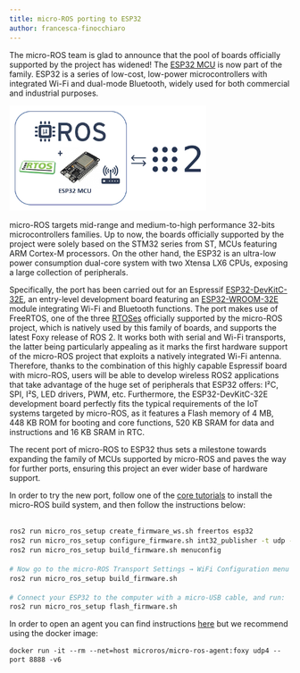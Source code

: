 ```yaml
---
title: micro-ROS porting to ESP32
author: francesca-finocchiaro
---
```


The micro-ROS team is glad to announce that the pool of boards officially supported by the project has widened! The [ESP32 MCU](https://www.espressif.com/en/products/socs/esp32) is now part of the family. ESP32 is a series of low-cost, low-power microcontrollers with integrated Wi-Fi and dual-mode Bluetooth, widely used for both commercial and industrial purposes.

<img alt="ESP32 board" src="/img/posts/esp32_cut.png" width="70%"/>

micro-ROS targets mid-range and medium-to-high performance 32-bits microcontrollers families. Up to now, the boards officially supported by the project were solely based on the STM32 series from ST, MCUs featuring ARM Cortex-M processors. On the other hand, the ESP32 is an ultra-low power consumption dual-core system with two Xtensa LX6 CPUs, exposing a large collection of peripherals.

Specifically, the port has been carried out for an Espressif [ESP32-DevKitC-32E](https://www.espressif.com/en/products/devkits/esp32-devkitc), an entry-level development board featuring an [ESP32-WROOM-32E](https://www.espressif.com/sites/default/files/documentation/esp32-wroom-32e_esp32-wroom-32ue_datasheet_en.pdf) module integrating Wi-Fi and Bluetooth functions. The port makes use of FreeRTOS, one of the three [RTOSes](https://micro-ros.github.io/docs/concepts/rtos/) officially supported by the micro-ROS project, which is natively used by this family of boards, and supports the latest Foxy release of ROS 2. It works both with serial and Wi-Fi transports, the latter being particularly appealing as it marks the first hardware support of the micro-ROS project that exploits a natively integrated Wi-Fi antenna. Therefore, thanks to the combination of this highly capable Espressif board with micro-ROS, users will be able to develop wireless ROS2 applications that take advantage of the huge set of peripherals that ESP32 offers: I²C, SPI, I²S, LED drivers, PWM, etc. Furthermore, the ESP32-DevKitC-32E development board perfectly fits the typical requirements of the IoT systems targeted by micro-ROS, as it features a Flash memory of 4 MB, 448 KB ROM for booting and core functions, 520 KB SRAM for data and instructions and 16 KB SRAM in RTC.

The recent port of micro-ROS to ESP32 thus sets a milestone towards expanding the family of MCUs supported by micro-ROS and paves the way for further ports, ensuring this project an ever wider base of hardware support.

In order to try the new port, follow one of the [core tutorials](https://micro-ros.github.io//docs/tutorials/firststeps/overview/) to install the micro-ROS build system, and then follow the instructions below: 

```bash

ros2 run micro_ros_setup create_firmware_ws.sh freertos esp32
ros2 run micro_ros_setup configure_firmware.sh int32_publisher -t udp -i [your local machine IP] -p 8888
ros2 run micro_ros_setup build_firmware.sh menuconfig

# Now go to the micro-ROS Transport Settings → WiFi Configuration menu and fill your WiFi SSID and password. Save your changes, exit the interactive menu, and run:
ros2 run micro_ros_setup build_firmware.sh

# Connect your ESP32 to the computer with a micro-USB cable, and run:
ros2 run micro_ros_setup flash_firmware.sh
```

In order to open an agent you can find instructions [here](https://micro-ros.github.io/docs/tutorials/core/first_application_linux/) but we recommend using the docker image:

```
docker run -it --rm --net=host microros/micro-ros-agent:foxy udp4 --port 8888 -v6

```

